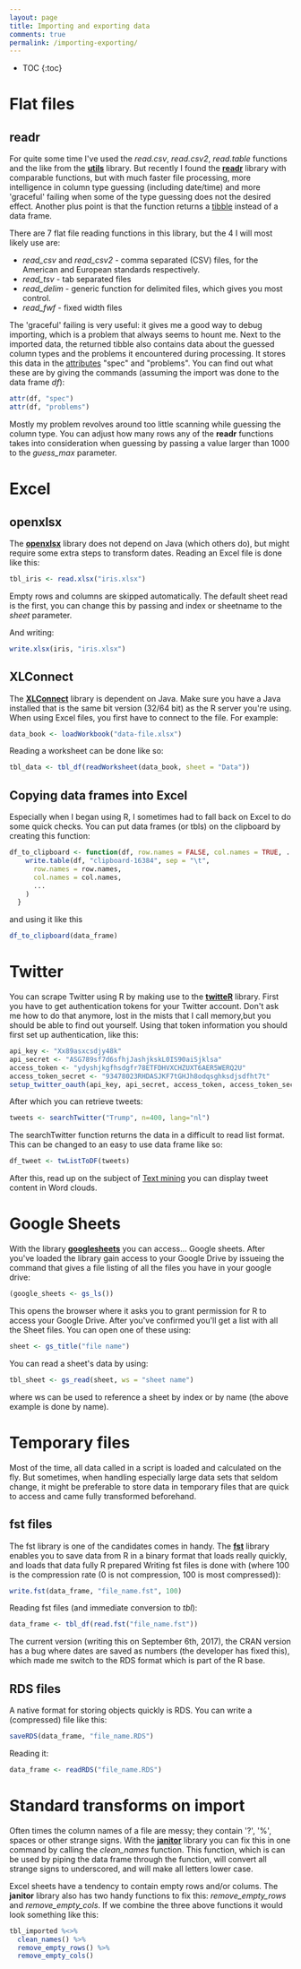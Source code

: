 ```yaml
---
layout: page
title: Importing and exporting data
comments: true
permalink: /importing-exporting/
---
```


* TOC 
{:toc}

# Flat files

## readr

For quite some time I've used the _read.csv_, _read.csv2_, _read.table_ functions and the like from the **[utils](https://stat.ethz.ch/R-manual/R-devel/library/utils/html/00Index.html)** library. But recently I found the **[readr](https://www.rdocumentation.org/packages/readr)** library with comparable functions, but with much faster file processing, more intelligence in column type guessing (including date/time) and more 'graceful' failing when some of the type guessing does not the desired effect. Another plus point is that the function returns a [tibble](/data-types/#data-structures) instead of a data frame.

There are 7 flat file reading functions in this library, but the 4 I will most likely use are:

* _read_csv_ and _read_csv2_ - comma separated (CSV) files, for the American and European standards respectively.
* _read_tsv_ - tab separated files
* _read_delim_ - generic function for delimited files, which gives you most control.
* _read_fwf_ - fixed width files

The 'graceful' failing is very useful: it gives me a good way to debug importing, which is a problem that always seems to hount me. Next to the imported data, the returned tibble also contains data about the guessed column types and the problems it encountered during processing. It stores this data in the [attributes](/data-types/#extra-metadata) "spec" and "problems". You can find out what these are by giving the commands (assuming the import was done to the data frame _df_):
```r
attr(df, "spec") 
attr(df, "problems")
```
Mostly my problem revolves around too little scanning while guessing the column type. You can adjust how many rows any of the **readr** functions takes into consideration when guessing by passing a value larger than 1000 to the _guess_max_ parameter.

# Excel

## openxlsx

The **[openxlsx](https://www.rdocumentation.org/packages/openxlsx/)** library does not depend on Java (which others do), but might require some extra steps to transform dates. Reading an Excel file is done like this:
```r
tbl_iris <- read.xlsx("iris.xlsx")
```
Empty rows and columns are skipped automatically. The default sheet read is the first, you can change this by passing and index or sheetname to the _sheet_ parameter.

And writing:
```r
write.xlsx(iris, "iris.xlsx")
```

## XLConnect

The **[XLConnect](https://cran.r-project.org/web/packages/XLConnect/vignettes/XLConnect.pdf)** library is dependent on Java. Make sure you have a Java installed that is the same bit version (32/64 bit) as the R server you're using. When using Excel files, you first have to connect to the file. For example: 
```r
data_book <- loadWorkbook("data-file.xlsx")
```
Reading a worksheet can be done like so: 
```r
tbl_data <- tbl_df(readWorksheet(data_book, sheet = "Data"))
```

## Copying data frames into Excel

Especially when I began using R, I sometimes had to fall back on Excel to do some quick checks. You can put data frames (or tbls) on the clipboard by creating this function: 
```r
df_to_clipboard <- function(df, row.names = FALSE, col.names = TRUE, ...) {
    write.table(df, "clipboard-16384", sep = "\t",
      row.names = row.names,
      col.names = col.names,
      ...
    )
  }
``` 
and using it like this
```r
df_to_clipboard(data_frame)
```

# Twitter

You can scrape Twitter using R by making use to the **[twitteR](https://www.rdocumentation.org/packages/twitteR)** library. First you have to get authentication tokens for your Twitter account. Don't ask me how to do that anymore, lost in the mists that I call memory,but you should be able to find out yourself. Using that token information you should first set up authentication, like this: 

```r
api_key <- "Xx89asxcsdjy48k" 
api_secret <- "ASG789sf7d6sfhjJashjkskL0IS90aiSjklsa" 
access_token <- "ydyshjkgfhsdgfr78ETFDHVXCHZUXT6AER5WERQ2U" 
access_token_secret <- "93478023RHDASJKF7tGHJh8odqsghksdjsdfht7t" 
setup_twitter_oauth(api_key, api_secret, access_token, access_token_secret)
```

After which you can retrieve tweets: 
```r
tweets <- searchTwitter("Trump", n=400, lang="nl")
```

The searchTwitter function returns the data in a difficult to read list format. This can be changed to an easy to use data frame like so: 
```r
df_tweet <- twListToDF(tweets)
```

After this, read up on the subject of [Text mining](#TheRPages-Textmining) you can display tweet content in Word clouds.

# Google Sheets

With the library **[googlesheets](https://cran.r-project.org/web/packages/googlesheets/vignettes/basic-usage.html)** you can access... Google sheets. After you've loaded the library gain access to your Google Drive by issueing the command that gives a file listing of all the files you have in your google drive: 
```r
(google_sheets <- gs_ls())
```

This opens the browser where it asks you to grant permission for R to access your Google Drive. After you've confirmed you'll get a list with all the Sheet files. You can open one of these using: 
```r
sheet <- gs_title("file name")
```

You can read a sheet's data by using: 
```r
tbl_sheet <- gs_read(sheet, ws = "sheet name")
```

where ws can be used to reference a sheet by index or by name (the above example is done by name).

# Temporary files

Most of the time, all data called in a script is loaded and calculated on the fly. But sometimes, when handling especially large data sets that seldom change, it might be preferable to store data in temporary files that are quick to access and came fully transformed beforehand. 

## fst files

The fst library is one of the candidates comes in handy. The **[fst](http://www.fstpackage.org/)** library enables you to save data from R in a binary format that loads really quickly, and loads that data fully R prepared Writing fst files is done with (where 100 is the compression rate (0 is not compression, 100 is most compressed)): 
```r
write.fst(data_frame, "file_name.fst", 100)
```
Reading fst files (and immediate conversion to _tbl_): 
```r
data_frame <- tbl_df(read.fst("file_name.fst"))
```
The current version (writing this on September 6th, 2017), the CRAN version has a bug where dates are saved as numbers (the developer has fixed this), which made me switch to the RDS format which is part of the R base.

## RDS files

A native format for storing objects quickly is RDS. You can write a (compressed) file like this:
```r
saveRDS(data_frame, "file_name.RDS")
```
Reading it:
```r
data_frame <- readRDS("file_name.RDS")
```

# Standard transforms on import

Often times the column names of a file are messy; they contain '?', '%', spaces or other strange signs. With the **[janitor](https://www.rdocumentation.org/packages/janitor)** library you can fix this in one command by calling the _clean_names_ function. This function, which is can be used by piping the data frame through the function, will convert all strange signs to underscored, and will make all letters lower case.

Excel sheets have a tendency to contain empty rows and/or colums. The **janitor** library also has two handy functions to fix this: _remove_empty_rows_ and _remove_empty_cols_. If we combine the three above functions it would look something like this:
```r
tbl_imported %<>%
  clean_names() %>%
  remove_empty_rows() %>%
  remove_empty_cols() 
```
